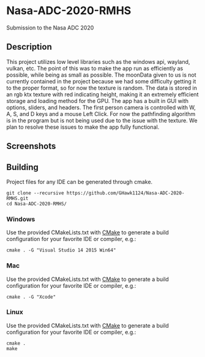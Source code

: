 # Nasa-ADC-2020-RMHS

Submission to the Nasa ADC 2020

## Description

This project utilizes low level libraries such as the windows api, wayland, vulkan, etc. The point of this was to make the app run as efficiently as possible, while being as small as possible. The moonData given to us is not currently contained in the project because we had some difficulty getting it to the proper format, so for now the texture is random. The data is stored in an rgb ktx texture with red indicating height, making it an extremely efficient storage and loading method for the GPU. The app has a built in GUI with options, sliders, and headers. The first person camera is controlled with W, A, S, and D keys and a mouse Left Click. For now the pathfinding algorithm is in the program but is not being used due to the issue with the texture. We plan to resolve these issues to make the app fully functional.

## Screenshots

## Building

Project files for any IDE can be generated through cmake.
```
git clone --recursive https://github.com/GHawk1124/Nasa-ADC-2020-RMHS.git
cd Nasa-ADC-2020-RMHS/
```

### Windows

Use the provided CMakeLists.txt with [CMake](https://cmake.org) to generate a build configuration for your favorite IDE or compiler, e.g.:
```
cmake . -G "Visual Studio 14 2015 Win64"
```

### Mac

Use the provided CMakeLists.txt with [CMake](https://cmake.org) to generate a build configuration for your favorite IDE or compiler, e.g.:
```
cmake . -G "Xcode"
```

### Linux

Use the provided CMakeLists.txt with [CMake](https://cmake.org) to generate a build configuration for your favorite IDE or compiler, e.g.:
```
cmake .
make
```
